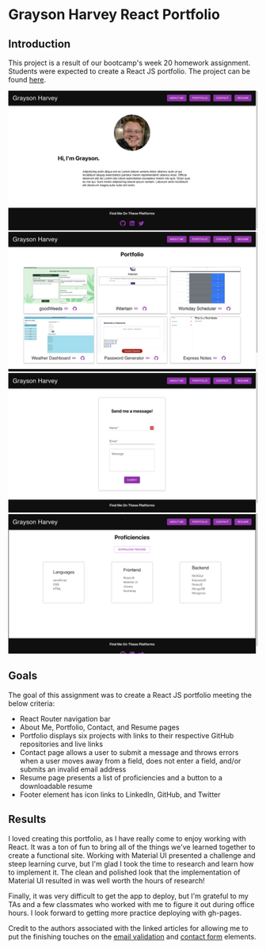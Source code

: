 # Grayson Harvey React Portfolio

## Introduction
This project is a result of our bootcamp's week 20 homework assignment. Students were expected to create a React JS portfolio. The project can be found [here](https://graycodesnu.github.io/g-harvey-portfolio/).

![screenshot](./src/assets/aboutScreenshot.png) 
![screenshot](./src/assets/portfolioScreenshot.png) 
![screenshot](./src/assets/contactScreenshot.png) 
![screenshot](./src/assets/resumeScreenshot.png) 

## Goals 
The goal of this assignment was to create a React JS portfolio meeting the below criteria:

+ React Router navigation bar
+ About Me, Portfolio, Contact, and Resume pages
+ Portfolio displays six projects with links to their respective GitHub repositories and live links
+ Contact page allows a user to submit a message and throws errors when a user moves away from a field, does not enter a field, and/or submits an invalid email address
+ Resume page presents a list of proficiencies and a button to a downloadable resume
+ Footer element has icon links to LinkedIn, GitHub, and Twitter

## Results 
I loved creating this portfolio, as I have really come to enjoy working with React. It was a ton of fun to bring all of the things we've learned together to create a functional site. Working with Material UI presented a challenge and steep learning curve, but I'm glad I took the time to research and learn how to implement it. The clean and polished look that the implementation of Material UI resulted in was well worth the hours of research! 

Finally, it was very difficult to get the app to deploy, but I'm grateful to my TAs and a few classmates who worked with me to figure it out during office hours. I look forward to getting more practice deploying with gh-pages.

Credit to the authors associated with the linked articles for allowing me to put the finishing touches on the [email validation](https://bobbyhadz.com/blog/react-check-if-email-is-valid#:~:text=To%20validate%20an%20email%20in,is%20valid%20and%20false%20otherwise) and [contact form](https://medium.com/weekly-webtips/simple-react-contact-form-without-back-end-9fa06eff52d9) elements.